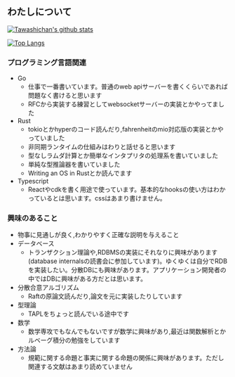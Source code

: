 ## わたしについて

[![Tawashichan's github stats](https://github-readme-stats.vercel.app/api?username=tawashichan)](https://github.com/anuraghazra/github-readme-stats)

[![Top Langs](https://github-readme-stats.vercel.app/api/top-langs/?username=tawashichan&layout=compact)](https://github.com/anuraghazra/github-readme-stats)

### プログラミング言語関連
  - Go
    - 仕事で一番書いています。普通のweb apiサーバーを書くくらいであれば問題なく書けると思います
    - RFCから実装する練習としてwebsocketサーバーの実装とかやってました
  - Rust
    - tokioとかhyperのコード読んだり,fahrenheitのmio対応版の実装とかやっていました
    - 非同期ランタイムの仕組みはわりと話せると思います  
    - 型なしラムダ計算とか簡単なインタプリタの処理系を書いていました
    - 単純な型推論器を書いていました
    - Writing an OS in Rustとか読んでます
  - Typescript
    - Reactやcdkを書く用途で使っています。基本的なhooksの使い方はわかっているとは思います。cssはあまり書けません。
### 興味のあること
  - 物事に見通しが良く,わかりやすく正確な説明を与えること
  - データベース
    - トランザクション理論や,RDBMSの実装にそれなりに興味があります(database internalsの読書会に参加しています)。ゆくゆくは自分でRDBを実装したい。分散DBにも興味があります。アプリケーション開発者の中ではDBに興味がある方だとは思います。
  - 分散合意アルゴリズム
    - Raftの原論文読んだり,論文を元に実装したりしています
  - 型理論
    - TAPLをちょっと読んでいる途中です
  - 数学
    - 数学専攻でもなんでもないですが数学に興味があり,最近は関数解析とかルベーグ積分の勉強をしています
  - 方法論
    - 規範に関する命題と事実に関する命題の関係に興味があります。ただし関連する文献はあまり読めていません

